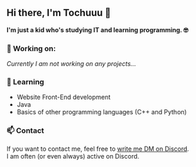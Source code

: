 ## Hi there, I'm Tochuuu 👋

**I'm just a kid who's studying IT and learning programming. 🤓**

### 🔭 Working on:
*Currently I am not working on any projects...*


### 📕 Learning
- Website Front-End development
- Java
- Basics of other programming languages (C++ and Python)

### 📫 Contact
If you want to contact me, feel free to [write me DM on Discord](https://discord.com/users/495320077697286144).<br>
I am often (or even always) active on Discord.

  

<!--
**Tochuuu/Tochuuu** is a ✨ _special_ ✨ repository because its `README.md` (this file) appears on your GitHub profile.

Here are some ideas to get you started:

- 🔭 I’m currently working on ...
- 🌱 I’m currently learning ...
- 👯 I’m looking to collaborate on ...
- 🤔 I’m looking for help with ...
- 💬 Ask me about ...
- 📫 How to reach me: ...
- 😄 Pronouns: ...
- ⚡ Fun fact: ...
-->
